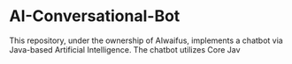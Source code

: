# AI-Conversational-Bot
This repository, under the ownership of AIwaifus, implements a chatbot via Java-based Artificial Intelligence. The chatbot utilizes Core Jav